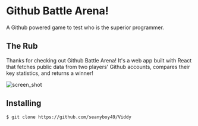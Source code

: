 # Github Battle Arena!

A Github powered game to test who is the superior programmer.

## The Rub

Thanks for checking out Github Battle Arena! It's a web app built with React that fetches public data from two players' Github accounts, compares their key statistics, and returns a winner!

![screen_shot](https://github.com/seanyboy49/Github-Battle-Arena/blob/master/public/img/movie_index.png)

## Installing

```
$ git clone https://github.com/seanyboy49/Viddy

```
